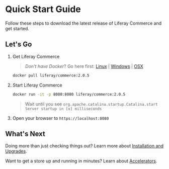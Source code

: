 # Quick Start Guide

Follow these steps to download the latest release of Liferay Commerce and get started.

## Let's Go

1. Get Liferay Commerce

    >_Don't have Docker_? Go here first: [Linux](https://docs.docker.com/install/linux/docker-ce/ubuntu/) | [Windows](https://docs.docker.com/docker-for-windows/install/) | [OSX](https://docs.docker.com/docker-for-mac/install/)

    ```bash
    docker pull liferay/commerce:2.0.5
    ```

1. Start Liferay Commerce

    ```bash
    docker run -it -p 8080:8080 liferay/commerce:2.0.5
    ```

    > Wait until you see `org.apache.catalina.startup.Catalina.start Server startup in [x] milliseconds`

1. Open your browser to `https://localhost:8080`

## What's Next

Doing more than just checking things out? Learn more about [Installation and Upgrades](../../installation-and-upgrades/README.md).

Want to get a store up and running in minutes? Learn about [Accelerators](../getting-started/accelerators.md).
